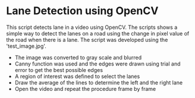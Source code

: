 # Lane Detection using OpenCV
This script detects lane in a video using OpenCV. The scripts shows a simple way to detect the lanes on a road using the change in pixel value of the road when there is a lane. The script was developed using the 'test_image.jpg'.
- The image was converted to gray scale and blurred
- Canny function was used and the edges were drawn using trial and error to get the best possible edges
- A region of interest was defined to select the lanes
- Draw the average of the lines to determine the left and the right lane
- Open the video and repeat the procedure frame by frame
